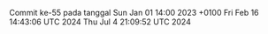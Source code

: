 Commit ke-55 pada tanggal Sun Jan 01 14:00 2023 +0100
Fri Feb 16 14:43:06 UTC 2024
Thu Jul  4 21:09:52 UTC 2024
